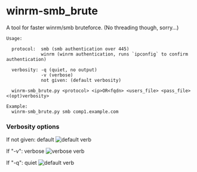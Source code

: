 # winrm-smb_brute
A tool for faster winrm/smb bruteforce. (No threading though, sorry...)

```shell
Usage:  

  protocol:  smb (smb authentication over 445)
             winrm (winrm authentication, runs `ipconfig` to confirm authentication)

  verbosity: -q (quiet, no output)
             -v (verbose)
             not given: (default verbosity)

  winrm-smb_brute.py <protocol> <ip>OR<fqdn> <users_file> <pass_file> <(opt)verbosity>

Example:
  winrm-smb_brute.py smb comp1.example.com
```

### Verbosity options

If not given: default
![default verb](https://github.com/Dogru-Isim/winrm-smb_brute/tree/main/img/default_verb.png?raw=true)

If "-v": verbose
![verbose verb](https://github.com/Dogru-Isim/winrm-smb_brute/tree/main/img/vebrose_verb.png?raw=true)

If "-q": quiet
![default verb](https://github.com/Dogru-Isim/winrm-smb_brute/tree/main/img/quiet_verb.png?raw=true)
